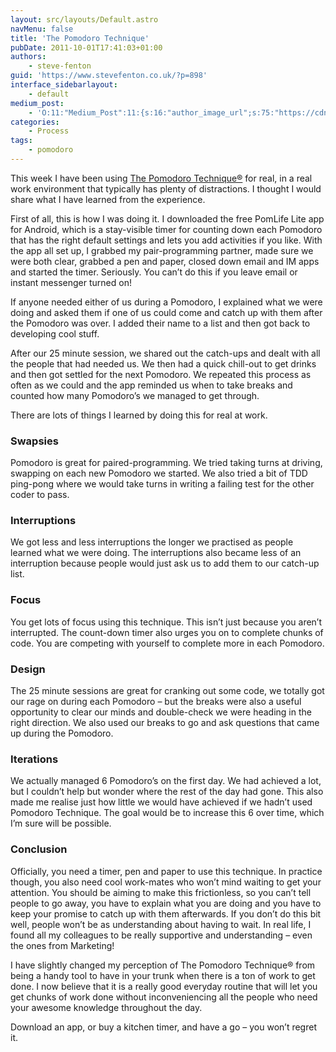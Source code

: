 ```yaml
---
layout: src/layouts/Default.astro
navMenu: false
title: 'The Pomodoro Technique'
pubDate: 2011-10-01T17:41:03+01:00
authors:
    - steve-fenton
guid: 'https://www.stevefenton.co.uk/?p=898'
interface_sidebarlayout:
    - default
medium_post:
    - 'O:11:"Medium_Post":11:{s:16:"author_image_url";s:75:"https://cdn-images-1.medium.com/fit/c/400/400/1*eXkhfEuF41g5W_xnc_ydLA.jpeg";s:10:"author_url";s:38:"https://medium.com/@steve.fenton.co.uk";s:11:"byline_name";N;s:12:"byline_email";N;s:10:"cross_link";s:3:"yes";s:2:"id";s:12:"66aaf737ce46";s:21:"follower_notification";s:3:"yes";s:7:"license";s:19:"all-rights-reserved";s:14:"publication_id";s:2:"-1";s:6:"status";s:5:"draft";s:3:"url";s:51:"https://medium.com/@steve.fenton.co.uk/66aaf737ce46";}'
categories:
    - Process
tags:
    - pomodoro
---
```


This week I have been using [The Pomodoro Technique®](https://francescocirillo.com/pages/pomodoro-technique) for real, in a real work environment that typically has plenty of distractions. I thought I would share what I have learned from the experience.

First of all, this is how I was doing it. I downloaded the free PomLife Lite app for Android, which is a stay-visible timer for counting down each Pomodoro that has the right default settings and lets you add activities if you like. With the app all set up, I grabbed my pair-programming partner, made sure we were both clear, grabbed a pen and paper, closed down email and IM apps and started the timer. Seriously. You can’t do this if you leave email or instant messenger turned on!

If anyone needed either of us during a Pomodoro, I explained what we were doing and asked them if one of us could come and catch up with them after the Pomodoro was over. I added their name to a list and then got back to developing cool stuff.

After our 25 minute session, we shared out the catch-ups and dealt with all the people that had needed us. We then had a quick chill-out to get drinks and then got settled for the next Pomodoro. We repeated this process as often as we could and the app reminded us when to take breaks and counted how many Pomodoro’s we managed to get through.

There are lots of things I learned by doing this for real at work.

### Swapsies

Pomodoro is great for paired-programming. We tried taking turns at driving, swapping on each new Pomodoro we started. We also tried a bit of TDD ping-pong where we would take turns in writing a failing test for the other coder to pass.

### Interruptions

We got less and less interruptions the longer we practised as people learned what we were doing. The interruptions also became less of an interruption because people would just ask us to add them to our catch-up list.

### Focus

You get lots of focus using this technique. This isn’t just because you aren’t interrupted. The count-down timer also urges you on to complete chunks of code. You are competing with yourself to complete more in each Pomodoro.

### Design

The 25 minute sessions are great for cranking out some code, we totally got our rage on during each Pomodoro – but the breaks were also a useful opportunity to clear our minds and double-check we were heading in the right direction. We also used our breaks to go and ask questions that came up during the Pomodoro.

### Iterations

We actually managed 6 Pomodoro’s on the first day. We had achieved a lot, but I couldn’t help but wonder where the rest of the day had gone. This also made me realise just how little we would have achieved if we hadn’t used Pomodoro Technique. The goal would be to increase this 6 over time, which I’m sure will be possible.

### Conclusion

Officially, you need a timer, pen and paper to use this technique. In practice though, you also need cool work-mates who won’t mind waiting to get your attention. You should be aiming to make this frictionless, so you can’t tell people to go away, you have to explain what you are doing and you have to keep your promise to catch up with them afterwards. If you don’t do this bit well, people won’t be as understanding about having to wait. In real life, I found all my colleagues to be really supportive and understanding – even the ones from Marketing!

I have slightly changed my perception of The Pomodoro Technique® from being a handy tool to have in your trunk when there is a ton of work to get done. I now believe that it is a really good everyday routine that will let you get chunks of work done without inconveniencing all the people who need your awesome knowledge throughout the day.

Download an app, or buy a kitchen timer, and have a go – you won’t regret it.